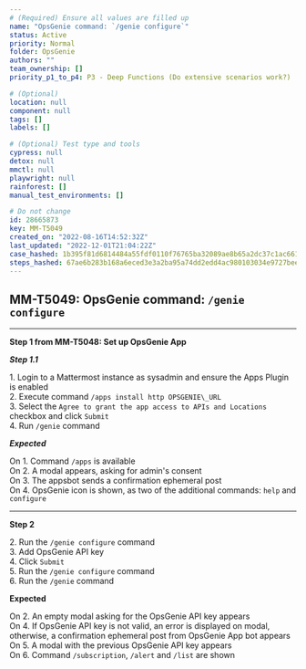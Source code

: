 ```yaml
---
# (Required) Ensure all values are filled up
name: "OpsGenie command: `/genie configure`"
status: Active
priority: Normal
folder: OpsGenie
authors: ""
team_ownership: []
priority_p1_to_p4: P3 - Deep Functions (Do extensive scenarios work?)

# (Optional)
location: null
component: null
tags: []
labels: []

# (Optional) Test type and tools
cypress: null
detox: null
mmctl: null
playwright: null
rainforest: []
manual_test_environments: []

# Do not change
id: 28665873
key: MM-T5049
created_on: "2022-08-16T14:52:32Z"
last_updated: "2022-12-01T21:04:22Z"
case_hashed: 1b395f81d6814484a55fdf0110f76765ba32089ae8b65a2dc37c1ac661a3abbdf67278e7d410a8ad837e74861bb5c751
steps_hashed: 67ae6b283b168a6eced3e3a2ba95a74dd2edd4ac980103034e9727bee9ad1c1da98ae6289d06e3db1c270ab9e36f2c6f
---
```


<!-- (Auto-generated) Based on frontmatter's "key" and "name" -->

## MM-T5049: OpsGenie command: `/genie configure`

---

**Step 1 from MM-T5048: Set up OpsGenie App**

<!-- (Auto-generated) Note: Step 1.1 should not be updated here. Instead, modify directly to the referenced MM-T5048 test case. -->

_**Step 1.1**_

1\. Login to a Mattermost instance as sysadmin and ensure the Apps Plugin is enabled\
2\. Execute command `/apps install http OPSGENIE\_URL`\
3\. Select the `Agree to grant the app access to APIs and Locations` checkbox and click `Submit`\
4\. Run `/genie` command

_**Expected**_

On 1. Command `/apps` is available\
On 2. A modal appears, asking for admin's consent\
On 3. The appsbot sends a confirmation ephemeral post\
On 4. OpsGenie icon is shown, as two of the additional commands: `help` and `configure`

---

**Step 2**

2\. Run the `/genie configure` command\
3\. Add OpsGenie API key\
4\. Click `Submit`\
5\. Run the `/genie configure` command\
6\. Run the `/genie` command

**Expected**

On 2. An empty modal asking for the OpsGenie API key appears\
On 4. If OpsGenie API key is not valid, an error is displayed on modal, otherwise, a confirmation ephemeral post from OpsGenie App bot appears\
On 5. A modal with the previous OpsGenie API key appears\
On 6. Command `/subscription`, `/alert` and `/list` are shown
